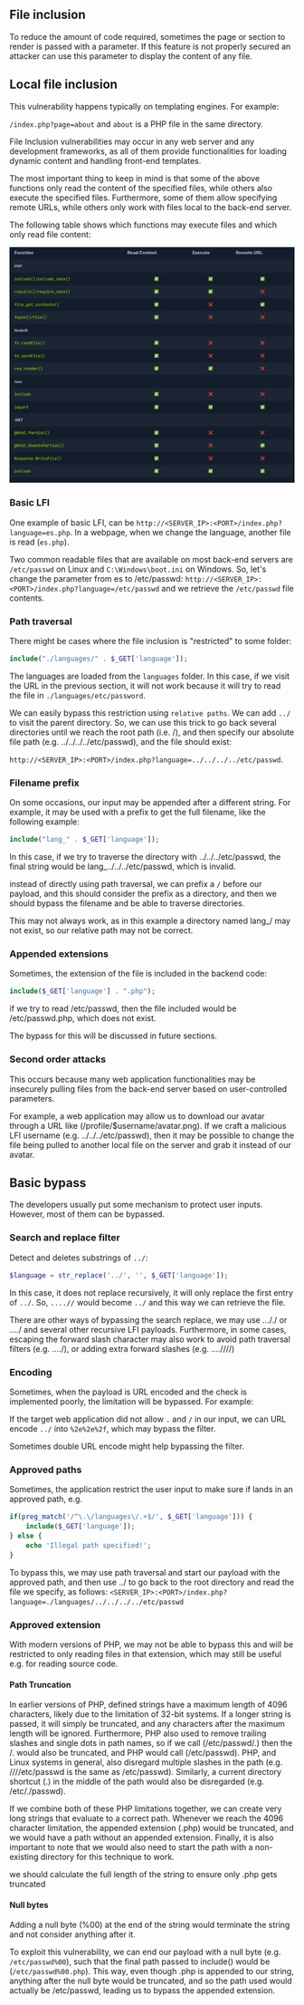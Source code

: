 ## File inclusion

To reduce the amount of code required, sometimes the page or section to render is passed with a parameter. If this feature is not properly secured an attacker can use this parameter to display the content of any file.

## Local file inclusion

This vulnerability happens typically on templating engines. For example:

`/index.php?page=about` and `about` is a PHP file in the same directory.

File Inclusion vulnerabilities may occur in any web server and any development frameworks, as all of them provide functionalities for loading dynamic content and handling front-end templates.

The most important thing to keep in mind is that some of the above functions only read the content of the specified files, while others also execute the specified files. Furthermore, some of them allow specifying remote URLs, while others only work with files local to the back-end server.

The following table shows which functions may execute files and which only read file content:

![](lfi.png)

### Basic LFI

One example of basic LFI, can be `http://<SERVER_IP>:<PORT>/index.php?language=es.php`. In a webpage, when we change the language, another file is read (`es.php`).

Two common readable files that are available on most back-end servers are `/etc/passwd` on Linux and `C:\Windows\boot.ini` on Windows. So, let's change the parameter from es to /etc/passwd: `http://<SERVER_IP>:<PORT>/index.php?language=/etc/passwd` and we retrieve the `/etc/passwd` file contents.

### Path traversal

There might be cases where the file inclusion is "restricted" to some folder:

```php
include("./languages/" . $_GET['language']);
```

The languages are loaded from the `languages` folder. In this case, if we visit the URL in the previous section, it will not work because it will try to read the file in `./languages/etc/password`.

We can easily bypass this restriction using `relative paths`. We can add `../` to visit the parent directory. So, we can use this trick to go back several directories until we reach the root path (i.e. /), and then specify our absolute file path (e.g. ../../../../etc/passwd), and the file should exist:

`http://<SERVER_IP>:<PORT>/index.php?language=../../../../etc/passwd`.

### Filename prefix

On some occasions, our input may be appended after a different string. For example, it may be used with a prefix to get the full filename, like the following example:

```php
include("lang_" . $_GET['language']);
```

In this case, if we try to traverse the directory with ../../../etc/passwd, the final string would be lang_../../../etc/passwd, which is invalid.

instead of directly using path traversal, we can prefix a `/` before our payload, and this should consider the prefix as a directory, and then we should bypass the filename and be able to traverse directories.

This may not always work, as in this example a directory named lang_/ may not exist, so our relative path may not be correct.

### Appended extensions

Sometimes, the extension of the file is included in the backend code:

```php
include($_GET['language'] . ".php");
```

if we try to read /etc/passwd, then the file included would be /etc/passwd.php, which does not exist.

The bypass for this will be discussed in future sections.

### Second order attacks

This occurs because many web application functionalities may be insecurely pulling files from the back-end server based on user-controlled parameters.

For example, a web application may allow us to download our avatar through a URL like (/profile/$username/avatar.png). If we craft a malicious LFI username (e.g. ../../../etc/passwd), then it may be possible to change the file being pulled to another local file on the server and grab it instead of our avatar.

## Basic bypass

The developers usually put some mechanism to protect user inputs. However, most of them can be bypassed.

### Search and replace filter

Detect and deletes substrings of `../`:

```php
$language = str_replace('../', '', $_GET['language']);
```

In this case, it does not replace recursively, it will only replace the first entry of `../`. So, `....//` would become `../` and this way we can retrieve the file.

There are other ways of bypassing the search replace, we may use ..././ or ....\/ and several other recursive LFI payloads. Furthermore, in some cases, escaping the forward slash character may also work to avoid path traversal filters (e.g. ....\/), or adding extra forward slashes (e.g. ....////)

### Encoding

Sometimes, when the payload is URL encoded and the check is implemented poorly, the limitation will be bypassed. For example:

If the target web application did not allow `.` and `/` in our input, we can URL encode `../` into `%2e%2e%2f`, which may bypass the filter.

Sometimes double URL encode might help bypassing the filter.

### Approved paths

Sometimes, the application restrict the user input to make sure if lands in an approved path, e.g.

```php
if(preg_match('/^\.\/languages\/.+$/', $_GET['language'])) {
    include($_GET['language']);
} else {
    echo 'Illegal path specified!';
}
```
To bypass this, we may use path traversal and start our payload with the approved path, and then use ../ to go back to the root directory and read the file we specify, as follows: `<SERVER_IP>:<PORT>/index.php?language=./languages/../../../../etc/passwd`

### Approved extension

With modern versions of PHP, we may not be able to bypass this and will be restricted to only reading files in that extension, which may still be useful e.g. for reading source code.

#### Path Truncation

In earlier versions of PHP, defined strings have a maximum length of 4096 characters, likely due to the limitation of 32-bit systems. If a longer string is passed, it will simply be truncated, and any characters after the maximum length will be ignored. Furthermore, PHP also used to remove trailing slashes and single dots in path names, so if we call (/etc/passwd/.) then the /. would also be truncated, and PHP would call (/etc/passwd). PHP, and Linux systems in general, also disregard multiple slashes in the path (e.g. ////etc/passwd is the same as /etc/passwd). Similarly, a current directory shortcut (.) in the middle of the path would also be disregarded (e.g. /etc/./passwd).

If we combine both of these PHP limitations together, we can create very long strings that evaluate to a correct path. Whenever we reach the 4096 character limitation, the appended extension (.php) would be truncated, and we would have a path without an appended extension. Finally, it is also important to note that we would also need to start the path with a non-existing directory for this technique to work.

we should calculate the full length of the string to ensure only .php gets truncated

#### Null bytes

Adding a null byte (%00) at the end of the string would terminate the string and not consider anything after it.

To exploit this vulnerability, we can end our payload with a null byte (e.g. `/etc/passwd%00`), such that the final path passed to include() would be (`/etc/passwd%00.php`). This way, even though .php is appended to our string, anything after the null byte would be truncated, and so the path used would actually be /etc/passwd, leading us to bypass the appended extension.
